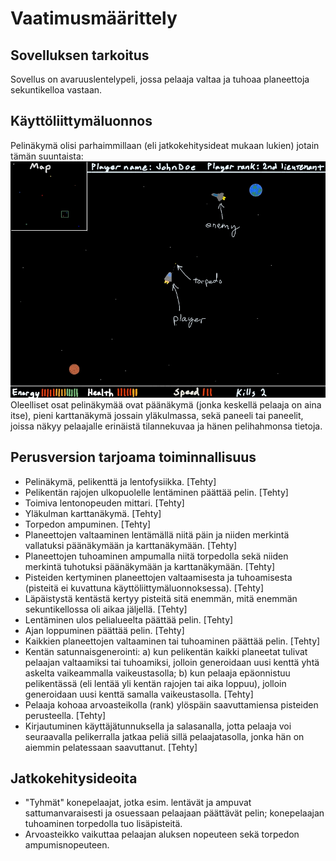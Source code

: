 # Vaatimusmäärittely

## Sovelluksen tarkoitus

Sovellus on avaruuslentelypeli, jossa pelaaja valtaa ja tuhoaa planeettoja sekuntikelloa vastaan.

## Käyttöliittymäluonnos

Pelinäkymä olisi parhaimmillaan (eli jatkokehitysideat mukaan lukien) jotain tämän suuntaista:
<img src="https://github.com/Jakoviz/ot-harjoitustyo/blob/master/dokumentaatio/Pelinakyma.jpg">
Oleelliset osat pelinäkymää ovat päänäkymä (jonka keskellä pelaaja on aina itse), pieni karttanäkymä jossain yläkulmassa, sekä paneeli tai paneelit, joissa näkyy pelaajalle erinäistä tilannekuvaa ja hänen pelihahmonsa tietoja.

## Perusversion tarjoama toiminnallisuus
- Pelinäkymä, pelikenttä ja lentofysiikka. [Tehty]
- Pelikentän rajojen ulkopuolelle lentäminen päättää pelin. [Tehty]
- Toimiva lentonopeuden mittari. [Tehty]
- Yläkulman karttanäkymä. [Tehty]
- Torpedon ampuminen. [Tehty]
- Planeettojen valtaaminen lentämällä niitä päin ja niiden merkintä vallatuksi päänäkymään ja karttanäkymään. [Tehty]
- Planeettojen tuhoaminen ampumalla niitä torpedolla sekä niiden merkintä tuhotuksi päänäkymään ja karttanäkymään. [Tehty]
- Pisteiden kertyminen planeettojen valtaamisesta ja tuhoamisesta (pisteitä ei kuvattuna käyttöliittymäluonnoksessa). [Tehty]
- Läpäistystä kentästä kertyy pisteitä sitä enemmän, mitä enemmän sekuntikellossa oli aikaa jäljellä. [Tehty]
- Lentäminen ulos pelialueelta päättää pelin. [Tehty]
- Ajan loppuminen päättää pelin. [Tehty]
- Kaikkien planeettojen valtaaminen tai tuhoaminen päättää pelin. [Tehty]
- Kentän satunnaisgenerointi: a) kun pelikentän kaikki planeetat tulivat pelaajan valtaamiksi tai tuhoamiksi, jolloin generoidaan uusi kenttä yhtä askelta vaikeammalla vaikeustasolla; b) kun pelaaja epäonnistuu pelikentässä (eli lentää yli kentän rajojen tai aika loppuu), jolloin generoidaan uusi kenttä samalla vaikeustasolla. [Tehty]
- Pelaaja kohoaa arvoasteikolla (rank) ylöspäin saavuttamiensa pisteiden perusteella. [Tehty]
- Kirjautuminen käyttäjätunnuksella ja salasanalla, jotta pelaaja voi seuraavalla pelikerralla jatkaa peliä sillä pelaajatasolla, jonka hän on aiemmin pelatessaan saavuttanut. [Tehty]

## Jatkokehitysideoita

- "Tyhmät" konepelaajat, jotka esim. lentävät ja ampuvat sattumanvaraisesti ja osuessaan pelaajaan päättävät pelin; konepelaajan tuhoaminen torpedolla tuo lisäpisteitä.
- Arvoasteikko vaikuttaa pelaajan aluksen nopeuteen sekä torpedon ampumisnopeuteen.
